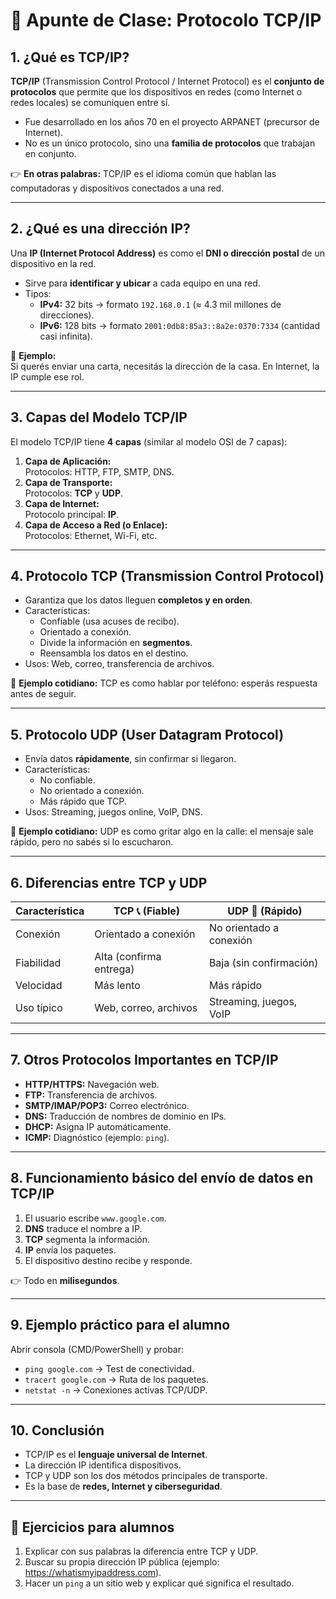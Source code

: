 # 📘 Apunte de Clase: Protocolo TCP/IP

## 1. ¿Qué es TCP/IP?
**TCP/IP** (Transmission Control Protocol / Internet Protocol) es el **conjunto de protocolos** que permite que los dispositivos en redes (como Internet o redes locales) se comuniquen entre sí.  

- Fue desarrollado en los años 70 en el proyecto ARPANET (precursor de Internet).  
- No es un único protocolo, sino una **familia de protocolos** que trabajan en conjunto.  

👉 **En otras palabras:** TCP/IP es el idioma común que hablan las computadoras y dispositivos conectados a una red.

---

## 2. ¿Qué es una dirección IP?
Una **IP (Internet Protocol Address)** es como el **DNI o dirección postal** de un dispositivo en la red.  

- Sirve para **identificar y ubicar** a cada equipo en una red.  
- Tipos:
  - **IPv4:** 32 bits → formato `192.168.0.1` (≈ 4.3 mil millones de direcciones).  
  - **IPv6:** 128 bits → formato `2001:0db8:85a3::8a2e:0370:7334` (cantidad casi infinita).  

🔹 **Ejemplo:**  
Si querés enviar una carta, necesitás la dirección de la casa. En Internet, la IP cumple ese rol.

---

## 3. Capas del Modelo TCP/IP
El modelo TCP/IP tiene **4 capas** (similar al modelo OSI de 7 capas):

1. **Capa de Aplicación:**  
   Protocolos: HTTP, FTP, SMTP, DNS.  
2. **Capa de Transporte:**  
   Protocolos: **TCP** y **UDP**.  
3. **Capa de Internet:**  
   Protocolo principal: **IP**.  
4. **Capa de Acceso a Red (o Enlace):**  
   Protocolos: Ethernet, Wi-Fi, etc.  

---

## 4. Protocolo TCP (Transmission Control Protocol)
- Garantiza que los datos lleguen **completos y en orden**.  
- Características:
  - Confiable (usa acuses de recibo).  
  - Orientado a conexión.  
  - Divide la información en **segmentos**.  
  - Reensambla los datos en el destino.  
- Usos: Web, correo, transferencia de archivos.  

🔹 **Ejemplo cotidiano:** TCP es como hablar por teléfono: esperás respuesta antes de seguir.

---

## 5. Protocolo UDP (User Datagram Protocol)
- Envía datos **rápidamente**, sin confirmar si llegaron.  
- Características:
  - No confiable.  
  - No orientado a conexión.  
  - Más rápido que TCP.  
- Usos: Streaming, juegos online, VoIP, DNS.  

🔹 **Ejemplo cotidiano:** UDP es como gritar algo en la calle: el mensaje sale rápido, pero no sabés si lo escucharon.

---

## 6. Diferencias entre TCP y UDP

| Característica     | TCP 📞 (Fiable)         | UDP 📢 (Rápido)       |
|---------------------|-------------------------|-----------------------|
| Conexión           | Orientado a conexión    | No orientado a conexión |
| Fiabilidad         | Alta (confirma entrega) | Baja (sin confirmación) |
| Velocidad          | Más lento               | Más rápido             |
| Uso típico         | Web, correo, archivos   | Streaming, juegos, VoIP |

---

## 7. Otros Protocolos Importantes en TCP/IP
- **HTTP/HTTPS:** Navegación web.  
- **FTP:** Transferencia de archivos.  
- **SMTP/IMAP/POP3:** Correo electrónico.  
- **DNS:** Traducción de nombres de dominio en IPs.  
- **DHCP:** Asigna IP automáticamente.  
- **ICMP:** Diagnóstico (ejemplo: `ping`).  

---

## 8. Funcionamiento básico del envío de datos en TCP/IP
1. El usuario escribe `www.google.com`.  
2. **DNS** traduce el nombre a IP.  
3. **TCP** segmenta la información.  
4. **IP** envía los paquetes.  
5. El dispositivo destino recibe y responde.  

👉 Todo en **milisegundos**.

---

## 9. Ejemplo práctico para el alumno
Abrir consola (CMD/PowerShell) y probar:  

- `ping google.com` → Test de conectividad.  
- `tracert google.com` → Ruta de los paquetes.  
- `netstat -n` → Conexiones activas TCP/UDP.  

---

## 10. Conclusión
- TCP/IP es el **lenguaje universal de Internet**.  
- La dirección IP identifica dispositivos.  
- TCP y UDP son los dos métodos principales de transporte.  
- Es la base de **redes, Internet y ciberseguridad**.  

---

## 📌 Ejercicios para alumnos
1. Explicar con sus palabras la diferencia entre TCP y UDP.  
2. Buscar su propia dirección IP pública (ejemplo: https://whatismyipaddress.com).  
3. Hacer un `ping` a un sitio web y explicar qué significa el resultado.  

